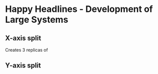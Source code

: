 ﻿# Happy Headlines - Development of Large Systems

## X-axis split

Creates 3 replicas of 

## Y-axis split